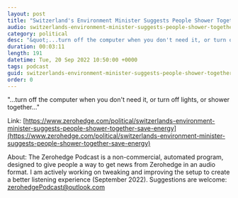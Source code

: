 ```yaml
---
layout: post
title: "Switzerland's Environment Minister Suggests People Shower Together To Save Energy"
audio: switzerlands-environment-minister-suggests-people-shower-together-save-energy-0
category: political
desc: "&quot;...turn off the computer when you don't need it, or turn off lights, or shower together...&quot;"
duration: 00:03:11
length: 191
datetime: Tue, 20 Sep 2022 10:50:00 +0000
tags: podcast
guid: switzerlands-environment-minister-suggests-people-shower-together-save-energy-0
order: 0
---
```

&quot;...turn off the computer when you don't need it, or turn off lights, or shower together...&quot;

Link: [https://www.zerohedge.com/political/switzerlands-environment-minister-suggests-people-shower-together-save-energy](https://www.zerohedge.com/political/switzerlands-environment-minister-suggests-people-shower-together-save-energy)

About: The Zerohedge Podcast is a non-commercial, automated program, designed to give people a way to get news from Zerohedge in an audio format.  I am actively working on tweaking and improving the setup to create a better listening experience (September 2022).  Suggestions are welcome: [zerohedgePodcast@outlook.com](mailto:zerohedgePodcast@outlook.com)